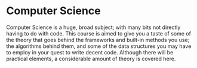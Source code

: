 # Computer Science

Computer Science is a huge, broad subject; with many bits not directly having to do with code. This course is aimed to give you a taste of some of the theory that goes behind the frameworks and built-in methods you use; the algorithms behind them, and some of the data structures you may have to employ in your quest to write decent code. Although there will be practical elements, a considerable amount of theory is covered here.

